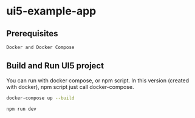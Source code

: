 # ui5-example-app

## Prerequisites

`Docker and Docker Compose`

## Build and Run UI5 project

You can run with docker compose, or npm script. In this version (created with docker), npm script just call docker-compose.

```bash
docker-compose up --build
```

```bash
npm run dev
```